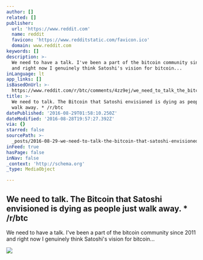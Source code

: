 ```yaml
---
author: []
related: []
publisher:
  url: 'https://www.reddit.com'
  name: reddit
  favicon: 'https://www.redditstatic.com/favicon.ico'
  domain: www.reddit.com
keywords: []
description: >-
  We need to have a talk. I've been a part of the bitcoin community since 2011
  and right now I genuinely think Satoshi's vision for bitcoin...
inLanguage: lt
app_links: []
isBasedOnUrl: >-
  https://www.reddit.com/r/btc/comments/4zz9ej/we_need_to_talk_the_bitcoin_that_satoshi/
title: >-
  We need to talk. The Bitcoin that Satoshi envisioned is dying as people just
  walk away. * /r/btc
datePublished: '2016-08-29T01:58:10.250Z'
dateModified: '2016-08-28T19:57:27.392Z'
via: {}
starred: false
sourcePath: >-
  _posts/2016-08-29-we-need-to-talk-the-bitcoin-that-satoshi-envisioned-is-dyin.md
inFeed: true
hasPage: false
inNav: false
_context: 'http://schema.org'
_type: MediaObject

---
```

<article style=""><h1>We need to talk. The Bitcoin that Satoshi envisioned is dying as people just walk away. * /r/btc</h1><p>We need to have a talk. I've been a part of the bitcoin community since 2011 and right now I genuinely think Satoshi's vision for bitcoin...</p><img src="https://i.redditmedia.com/8VN1_7j0woniNGf0UpfDk8sP4k8UZyOmJqeI_lWDA34.jpg?w=216&amp;s=e799173cca1a7cd03015d94f5a8787be" /></article>